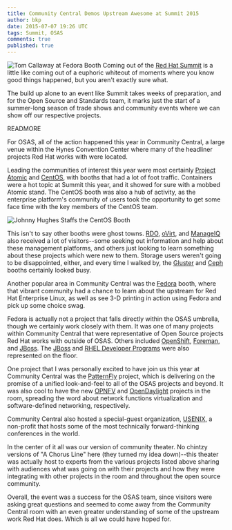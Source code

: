 ```yaml
---
title: Community Central Demos Upstream Awesome at Summit 2015
author: bkp
date: 2015-07-07 19:26 UTC
tags: Summit, OSAS
comments: true
published: true
---
```

![Tom Callaway at Fedora Booth](blog/fedorabooth2015_300.jpg) Coming out of the [Red Hat Summit](http://www.redhat.com/summit/) is a little like coming out of a euphoric whiteout of moments where you know good things happened, but you aren't exactly sure what.

The build up alone to an event like Summit takes weeks of preparation, and for the Open Source and Standards team, it marks just the start of a summer-long season of trade shows and community events where we can show off our respective projects.

READMORE

For OSAS, all of the action happened this year in Community Central, a large venue within the Hynes Convention Center where many of the headliner projects Red Hat works with were located.

Leading the communities of interest this year were most certainly [Project Atomic](http://www.projectatomic.io/) and [CentOS](https://www.centos.org/), with booths that had a lot of foot traffic. Containers were a hot topic at Summit this year, and it showed for sure with a mobbed Atomic stand. The CentOS booth was also a hub of activity, as the enterprise platform's community of users took the opportunity to get some face time with the key members of the CentOS team.

![Johnny Hughes Staffs the CentOS Booth](blog/centosbooth2015_600.jpg)

This isn't to say other booths were ghost towns. [RDO](https://www.rdoproject.org/Main_Page), [oVirt](http://www.ovirt.org), and [ManageIQ](http://manageiq.org/) also received a lot of visitors--some seeking out information and help about these management platforms, and others just looking to learn something about these projects which were new to them. Storage users weren't going to be disappointed, either, and every time I walked by, the [Gluster](http://www.gluster.org/) and [Ceph](http://ceph.com/) booths certainly looked busy.

Another popular area in Community Central was the [Fedora](https://getfedora.org/) booth, where that vibrant community had a chance to learn about the upstream for Red Hat Enterprise Linux, as well as see 3-D printing in action using Fedora and pick up some choice swag.

Fedora is actually not a project that falls directly within the OSAS umbrella, though we certainly work closely with them. It was one of many projects within Community Central that were representative of Open Source projects Red Hat works with outside of OSAS. Others included [OpenShift](https://www.openshift.com/), [Foreman](http://theforeman.org/), and [JBoss](http://www.jboss.org/). The [JBoss](http://www.jboss.org/faq/) and [RHEL Developer Programs](http://developers.redhat.com/) were also represented on the floor.

One project that I was personally excited to have join us this year at Community Central was the [PatternFly](https://www.patternfly.org/) project, which is delivering on the promise of a unified look-and-feel to all of the OSAS projects and beyond. It was also cool to have the new [OPNFV](https://www.opnfv.org/) and [OpenDaylight](http://www.opendaylight.org/) projects in the room, spreading the word about network functions virtualization and software-defined networking, respectively.

Community Central also hosted a special-guest organization, [USENIX](https://www.usenix.org/), a non-profit that hosts some of the most technically forward-thinking conferences in the world.

In the center of it all was our version of community theater. No chintzy versions of "A Chorus Line" here (they turned my idea down)--this theater was actually host to experts from the various projects listed above sharing with audiences what was going on with their projects and how they were integrating with other projects in the room and throughout the open source community. 

Overall, the event was a success for the OSAS team, since visitors were asking great questions and seemed to come away from the Community Central room with an even greater understanding of some of the upstream work Red Hat does. Which is all we could have hoped for.

